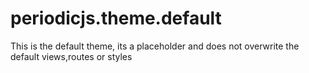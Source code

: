 periodicjs.theme.default
========================

This is the default theme, its a placeholder and does not overwrite the default views,routes or styles
